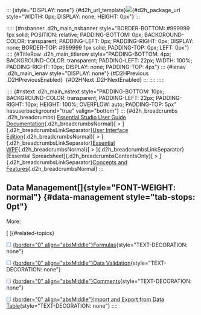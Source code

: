 ::: {style="DISPLAY: none"}
[](ms-xhelp:///?Id=d2h_url_template){#d2h_url_template}![](!package_url!){#d2h_package_url style="WIDTH: 0px; DISPLAY: none; HEIGHT: 0px"}
:::

::::: {#nsbanner .d2h_main_nsbanner style="BORDER-BOTTOM: #999999 1px solid; POSITION: relative; PADDING-BOTTOM: 0px; BACKGROUND-COLOR: transparent; PADDING-LEFT: 0px; PADDING-RIGHT: 0px; DISPLAY: none; BORDER-TOP: #999999 1px solid; PADDING-TOP: 0px; LEFT: 0px"}
:::: {#TitleRow .d2h_main_titlerow style="PADDING-BOTTOM: 4px; BACKGROUND-COLOR: transparent; PADDING-LEFT: 22px; WIDTH: 100%; PADDING-RIGHT: 10px; DISPLAY: none; PADDING-TOP: 4px"}
::: {#ienav .d2h_main_ienav style="DISPLAY: none"}
[](ms-xhelp:///?Id=2e9f9e2d-4688-4199-9c5c-6e4c9058fad6){#D2HPrevious .D2HPreviousEnabled}  [](ms-xhelp:///?Id=0f56dccc-6391-45d5-b4a5-b838f27ce69c){#D2HNext .D2HNextEnabled}
:::
::::
:::::

:::: {#nstext .d2h_main_nstext style="PADDING-BOTTOM: 10px; BACKGROUND-COLOR: transparent; PADDING-LEFT: 22px; PADDING-RIGHT: 10px; HEIGHT: 100%; OVERFLOW: auto; PADDING-TOP: 5px" hasuserbackground="true" valign="bottom"}
::: {#d2h_breadcrumbs .d2h_breadcrumbs}
[Essential Studio User Guide Documentation](ms-xhelp:///?Id=12457748-09e3-4d74-a240-8e049cedf030){.d2h_breadcrumbsNormal}[ \> ]{.d2h_breadcrumbsLinkSeparator}[User Interface Edition](ms-xhelp:///?Id=c29296b7-531c-413b-a0ec-488ca1f7f669){.d2h_breadcrumbsNormal}[ \> ]{.d2h_breadcrumbsLinkSeparator}[Essential WPF](ms-xhelp:///?Id=7f4f82c5-151c-4262-94d0-75c4626c77bc){.d2h_breadcrumbsNormal}[ \> ]{.d2h_breadcrumbsLinkSeparator}[Essential Spreadsheet]{.d2h_breadcrumbsContentsOnly}[ \> ]{.d2h_breadcrumbsLinkSeparator}[Concepts and Features](ms-xhelp:///?Id=625a8128-e556-4a29-9ea6-d472120ad9e1){.d2h_breadcrumbsNormal}
:::

## Data Management[]{style="FONT-WEIGHT: normal"} {#data-management style="tab-stops: 0pt"}

More:

[ ]{#related-topics}

[![](button.gif){border="0" align="absMiddle"}Formulas](ms-xhelp:///?Id=0f56dccc-6391-45d5-b4a5-b838f27ce69c){style="TEXT-DECORATION: none"}

[![](button.gif){border="0" align="absMiddle"}Data Validation](ms-xhelp:///?Id=c503db85-9af2-4a40-8cc3-1263e09480e9){style="TEXT-DECORATION: none"}

[![](button.gif){border="0" align="absMiddle"}Comments](ms-xhelp:///?Id=97fa1ac5-0a87-489a-b21f-051b97f21541){style="TEXT-DECORATION: none"}

[![](button.gif){border="0" align="absMiddle"}Import and Export from Data Table](ms-xhelp:///?Id=deb58268-4052-4943-a08d-f51cddb23ef4){style="TEXT-DECORATION: none"}
::::
